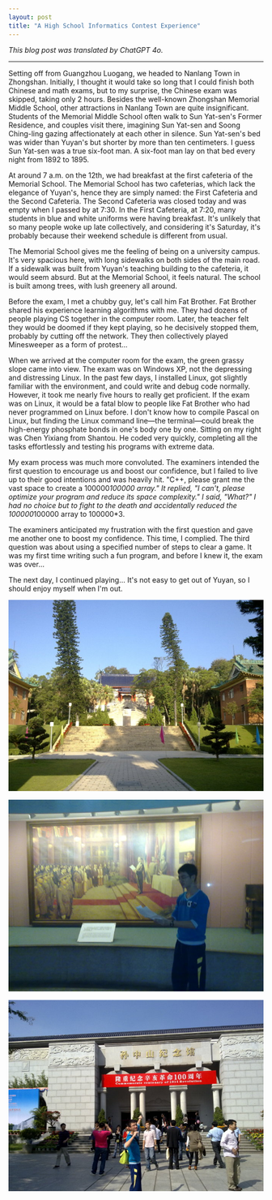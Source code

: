 ```yaml
---
layout: post
title: "A High School Informatics Contest Experience"
---
```


*This blog post was translated by ChatGPT 4o.*

---

Setting off from Guangzhou Luogang, we headed to Nanlang Town in Zhongshan. Initially, I thought it would take so long that I could finish both Chinese and math exams, but to my surprise, the Chinese exam was skipped, taking only 2 hours. Besides the well-known Zhongshan Memorial Middle School, other attractions in Nanlang Town are quite insignificant. Students of the Memorial Middle School often walk to Sun Yat-sen's Former Residence, and couples visit there, imagining Sun Yat-sen and Soong Ching-ling gazing affectionately at each other in silence. Sun Yat-sen's bed was wider than Yuyan's but shorter by more than ten centimeters. I guess Sun Yat-sen was a true six-foot man. A six-foot man lay on that bed every night from 1892 to 1895.

At around 7 a.m. on the 12th, we had breakfast at the first cafeteria of the Memorial School. The Memorial School has two cafeterias, which lack the elegance of Yuyan's, hence they are simply named: the First Cafeteria and the Second Cafeteria. The Second Cafeteria was closed today and was empty when I passed by at 7:30. In the First Cafeteria, at 7:20, many students in blue and white uniforms were having breakfast. It's unlikely that so many people woke up late collectively, and considering it's Saturday, it's probably because their weekend schedule is different from usual.

The Memorial School gives me the feeling of being on a university campus. It's very spacious here, with long sidewalks on both sides of the main road. If a sidewalk was built from Yuyan's teaching building to the cafeteria, it would seem absurd. But at the Memorial School, it feels natural. The school is built among trees, with lush greenery all around.

Before the exam, I met a chubby guy, let's call him Fat Brother. Fat Brother shared his experience learning algorithms with me. They had dozens of people playing CS together in the computer room. Later, the teacher felt they would be doomed if they kept playing, so he decisively stopped them, probably by cutting off the network. They then collectively played Minesweeper as a form of protest...

When we arrived at the computer room for the exam, the green grassy slope came into view. The exam was on Windows XP, not the depressing and distressing Linux. In the past few days, I installed Linux, got slightly familiar with the environment, and could write and debug code normally. However, it took me nearly five hours to really get proficient. If the exam was on Linux, it would be a fatal blow to people like Fat Brother who had never programmed on Linux before. I don't know how to compile Pascal on Linux, but finding the Linux command line—the terminal—could break the high-energy phosphate bonds in one's body one by one. Sitting on my right was Chen Yixiang from Shantou. He coded very quickly, completing all the tasks effortlessly and testing his programs with extreme data.

My exam process was much more convoluted. The examiners intended the first question to encourage us and boost our confidence, but I failed to live up to their good intentions and was heavily hit. "C++, please grant me the vast space to create a 100000*100000 array." It replied, "I can't, please optimize your program and reduce its space complexity." I said, "What?" I had no choice but to fight to the death and accidentally reduced the 100000*100000 array to 100000*3.

The examiners anticipated my frustration with the first question and gave me another one to boost my confidence. This time, I complied. The third question was about using a specified number of steps to clear a game. It was my first time writing such a fun program, and before I knew it, the exam was over...

The next day, I continued playing... It's not easy to get out of Yuyan, so I should enjoy myself when I'm out.

![](assets/images/noip/noip0.jpg)

![](assets/images/noip/noip1.jpg)

![](assets/images/noip/noip2.jpg)
